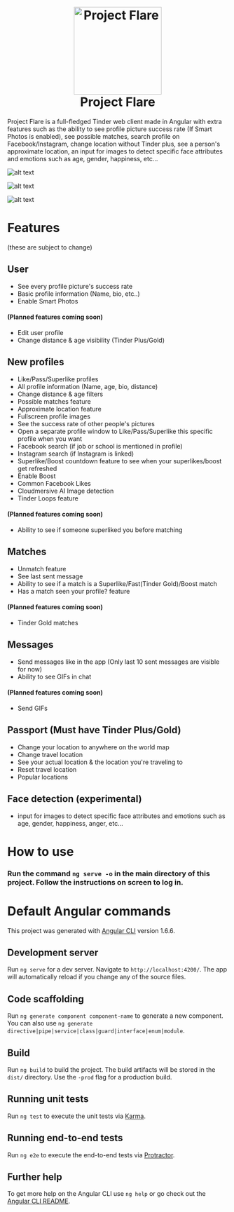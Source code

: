 <h1 align="center">
  <br>
  <img src="https://i.imgur.com/r3mT7Sz.png" alt="Project Flare" width="200">
  <br>
  Project Flare
  <br>
</h1>

Project Flare is a full-fledged Tinder web client made in Angular with extra features such as the ability to see profile picture success rate (If Smart Photos is enabled), see possible matches, search profile on Facebook/Instagram, change location without Tinder plus, see a person's approximate location, an input for images to detect specific face attributes and emotions such as age, gender, happiness, etc...

![alt text](https://i.imgur.com/7iMZrfA.jpg?1 "Project Flare")

![alt text](https://i.imgur.com/BAFfQlL.jpg "Project Flare")

![alt text](https://i.imgur.com/KlzgLeP.png "Project Flare")

# Features
(these are subject to change)
## User
- See every profile picture's success rate
- Basic profile information (Name, bio, etc..) 
- Enable Smart Photos

#### (Planned features coming soon) 
- Edit user profile
- Change distance & age visibility (Tinder Plus/Gold)

## New profiles
- Like/Pass/Superlike profiles
- All profile information (Name, age, bio, distance)
- Change distance & age filters
- Possible matches feature
- Approximate location feature
- Fullscreen profile images
- See the success rate of other people's pictures
- Open a separate profile window to Like/Pass/Superlike this specific profile when you want
- Facebook search (if job or school is mentioned in profile)
- Instagram search (if Instagram is linked)
- Superlike/Boost countdown feature to see when your superlikes/boost get refreshed
- Enable Boost
- Common Facebook Likes
- Cloudmersive AI Image detection
- Tinder Loops feature

#### (Planned features coming soon) 
- Ability to see if someone superliked you before matching

## Matches
- Unmatch feature
- See last sent message
- Ability to see if a match is a Superlike/Fast(Tinder Gold)/Boost match
- Has a match seen your profile? feature

#### (Planned features coming soon)
- Tinder Gold matches

## Messages
- Send messages like in the app (Only last 10 sent messages are visible for now)
- Ability to see GIFs in chat

#### (Planned features coming soon) 
- Send GIFs

## Passport (Must have Tinder Plus/Gold)
- Change your location to anywhere on the world map
- Change travel location
- See your actual location & the location you're traveling to
- Reset travel location
- Popular locations

## Face detection (experimental)
- input for images to detect specific face attributes and emotions such as age, gender, happiness, anger, etc...


# How to use

### Run the command `ng serve -o` in the main directory of this project. Follow the instructions on screen to log in.
#
#
# Default Angular commands

This project was generated with [Angular CLI](https://github.com/angular/angular-cli) version 1.6.6.

## Development server

Run `ng serve` for a dev server. Navigate to `http://localhost:4200/`. The app will automatically reload if you change any of the source files.

## Code scaffolding

Run `ng generate component component-name` to generate a new component. You can also use `ng generate directive|pipe|service|class|guard|interface|enum|module`.

## Build

Run `ng build` to build the project. The build artifacts will be stored in the `dist/` directory. Use the `-prod` flag for a production build.

## Running unit tests

Run `ng test` to execute the unit tests via [Karma](https://karma-runner.github.io).

## Running end-to-end tests

Run `ng e2e` to execute the end-to-end tests via [Protractor](http://www.protractortest.org/).

## Further help

To get more help on the Angular CLI use `ng help` or go check out the [Angular CLI README](https://github.com/angular/angular-cli/blob/master/README.md).
